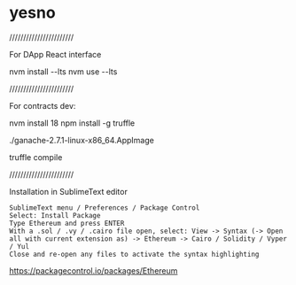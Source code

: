 # yesno



///////////////////////

For DApp React interface

nvm install --lts
nvm use --lts

///////////////////////

For contracts dev:

nvm install 18
npm install -g truffle

./ganache-2.7.1-linux-x86_64.AppImage

truffle compile


///////////////////////

Installation in SublimeText editor

    SublimeText menu / Preferences / Package Control
    Select: Install Package
    Type Ethereum and press ENTER
    With a .sol / .vy / .cairo file open, select: View -> Syntax (-> Open all with current extension as) -> Ethereum -> Cairo / Solidity / Vyper / Yul
    Close and re-open any files to activate the syntax highlighting
https://packagecontrol.io/packages/Ethereum
